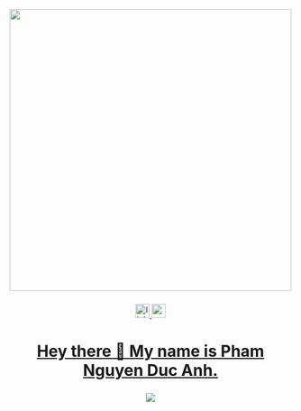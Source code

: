 <div align="center">  
  <img height="500"; src="https://media1.giphy.com/media/v1.Y2lkPTc5MGI3NjExMXdnbDk0ZHljMDB4aGRtaHdlMWRoaHYwazhzNGU2Ymd6MGM2cTJleSZlcD12MV9pbnRlcm5hbF9naWZfYnlfaWQmY3Q9Zw/ttknk7M3d3UBEeZsii/giphy.gif" />
</div>

###

<div align="center">
  <a href="https://www.linkedin.com/in/ndapham/"> <img src="https://img.shields.io/static/v1?message=LinkedIn&logo=linkedin&label=&color=0077B5&logoColor=white&labelColor=&style=for-the-badge" height="25" alt="linkedin logo"  />
  <a href="https://x.com/ndapham00"> <img src="https://img.shields.io/static/v1?message=X&logo=x&label=&color=1DA1F2&logoColor=white&labelColor=&style=for-the-badge" height="25" alt="x logo"  /> 
</div>

###

<h1 align="center">Hey there 👋 My name is Pham Nguyen Duc Anh.</h1>

###

<div align="center">
  <img src="https://visitor-badge.laobi.icu/badge?page_id=ndapham.ndapham&"  />
</div>

###
